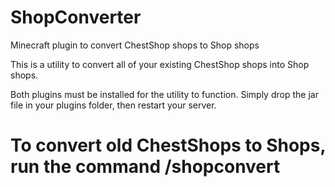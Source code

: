 # ShopConverter
Minecraft plugin to convert ChestShop shops to Shop shops


This is a utility to convert all of your existing ChestShop shops into Shop shops.

Both plugins must be installed for the utility to function.
Simply drop the jar file in your plugins folder, then restart your server.

# To convert old ChestShops to Shops, run the command /shopconvert​
